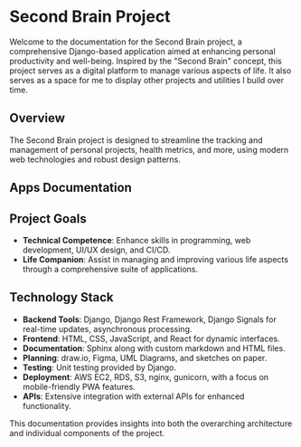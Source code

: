 # Second Brain Project

Welcome to the documentation for the Second Brain project, a comprehensive Django-based application aimed at enhancing personal productivity and well-being. Inspired by the "Second Brain" concept, this project serves as a digital platform to manage various aspects of life. It also serves as a space for me to display other projects and utilities I build over time.

## Overview

The Second Brain project is designed to streamline the tracking and management of personal projects, health metrics, and more, using modern web technologies and robust design patterns.

## Apps Documentation

## Project Goals

- **Technical Competence**: Enhance skills in programming, web development, UI/UX design, and CI/CD.
- **Life Companion**: Assist in managing and improving various life aspects through a comprehensive suite of applications.

## Technology Stack

- **Backend Tools**: Django, Django Rest Framework, Django Signals for real-time updates, asynchronous processing.
- **Frontend**: HTML, CSS, JavaScript, and React for dynamic interfaces.
- **Documentation**: Sphinx along with custom markdown and HTML files.
- **Planning**: draw.io, Figma, UML Diagrams, and sketches on paper.
- **Testing**: Unit testing provided by Django.
- **Deployment**: AWS EC2, RDS, S3, nginx, gunicorn, with a focus on mobile-friendly PWA features.
- **APIs**: Extensive integration with external APIs for enhanced functionality.

This documentation provides insights into both the overarching architecture and individual components of the project.
